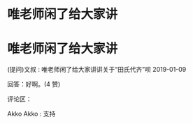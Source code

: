 # 唯老师闲了给大家讲

# 唯老师闲了给大家讲

(提问)文叔 : 唯老师闲了给大家讲讲关于“田氏代齐”呗 2019-01-09

回答：好啊。(4 赞)

评论区：

Akko Akko : 支持